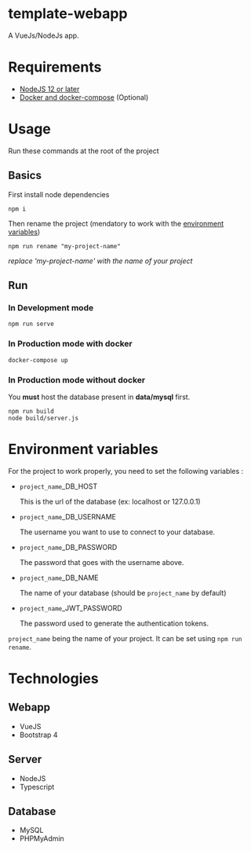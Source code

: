 # template-webapp

A VueJs/NodeJs app.

# Requirements

- [NodeJS 12 or later](https://nodejs.org/en/download/)
- [Docker and docker-compose](https://www.docker.com/) (Optional)

# Usage

Run these commands at the root of the project

## Basics

First install node dependencies

    npm i

Then rename the project (mendatory to work with the [environment variables](#Environment-variables))

    npm run rename "my-project-name"

_replace 'my-project-name' with the name of your project_


## Run

### In Development mode

    npm run serve

### In Production mode **with** docker

    docker-compose up

### In Production mode **without** docker

You **must** host the database present in **data/mysql** first.

    npm run build
    node build/server.js


# Environment variables

For the project to work properly, you need to set the following variables :

- ``project_name``_DB_HOST
    
    This is the url of the database (ex: localhost or 127.0.0.1)
- ``project_name``_DB_USERNAME

    The username you want to use to connect to your database.
- ``project_name``_DB_PASSWORD

    The password that goes with the username above.
- ``project_name``_DB_NAME

    The name of your database (should be ``project_name`` by default)

- ``project_name``_JWT_PASSWORD

    The password used to generate the authentication tokens.

``project_name`` being the name of your project. It can be set using ``npm run rename``.


# Technologies

## Webapp

- VueJS
- Bootstrap 4

## Server

- NodeJS
- Typescript

## Database

- MySQL
- PHPMyAdmin
